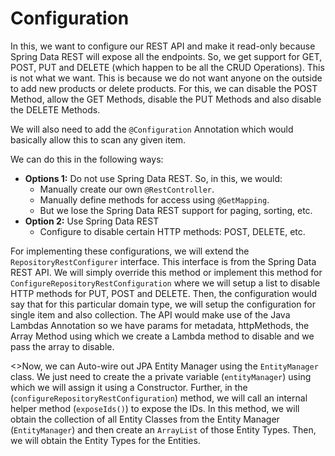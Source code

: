 # Configuration
<p>In this, we want to configure our REST API and make it read-only because Spring Data REST will expose all the endpoints. So, we get support for GET, POST, PUT and DELETE (which happen to be all the CRUD Operations). This is not what we want. This is because we do not want anyone on the outside to add new products or delete products. For this, we can disable the POST Method, allow the GET Methods, disable the PUT Methods and also disable the DELETE Methods.</p>
<p>We will also need to add the <code>@Configuration</code> Annotation which would basically allow this to scan any given item.</p>
<p>We can do this in the following ways:</p>
<ul>
    <li>
        <b>Options 1:</b> Do not use Spring Data REST. So, in this, we would:
        <ul>
            <li>Manually create our own <code>@RestController</code>.</li>
            <li>Manually define methods for access using <code>@GetMapping</code>.</li>
            <li>But we lose the Spring Data REST support for paging, sorting, etc.</li>
        </ul>
    </li>
    <li>
        <b>Option 2:</b> Use Spring Data REST
        <ul>
            <li>Configure to disable certain HTTP methods: POST, DELETE, etc.</li>
        </ul>
    </li>
</ul>

<p>For implementing these configurations, we will extend the <code>RepositoryRestConfigurer</code> interface. This interface is from the Spring Data REST API. We will simply override this method or implement this method for <code>ConfigureRepositoryRestConfiguration</code> where we will setup a list to disable HTTP methods for PUT, POST and DELETE. Then, the configuration would say that for this particular domain type, we will setup the configuration for single item and also collection. The API would make use of the Java Lambdas Annotation so we have params for metadata, httpMethods, the Array Method using which we create a Lambda method to disable and we pass the array to disable.</p>

<>Now, we can Auto-wire out JPA Entity Manager using the <code>EntityManager</code> class. We just need to create the a private variable (<code>entityManager</code>) using which we will assign it using a Constructor. Further, in the (<code>configureRepositoryRestConfiguration</code>) method, we will call an internal helper method (<code>exposeIds()</code>) to expose the IDs. In this method, we will obtain the collection of all Entity Classes from the Entity Manager (<code>EntityManager</code>) and then create an <code>ArrayList</code> of those Entity Types. Then, we will obtain the Entity Types for the Entities.</p>